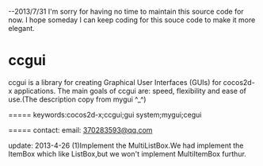 --2013/7/31
I'm sorry for having no time to maintain this source code for now. I hope someday I can keep coding for this souce code 
to make it more elegant.


ccgui
=====

ccgui is a library for creating Graphical User Interfaces (GUIs) for cocos2d-x applications. The main goals of ccgui are: speed, flexibility and ease of use.(The description copy from mygui ^_^)

=====
keywords:cocos2d-x;ccgui;gui system;mygui;cegui

=====
contact:
email: 370283593@qq.com

update:
2013-4-26
(1)Implement the MultiListBox.We had implement the ItemBox which like ListBox,but we won't implement MultiItemBox furthur.



